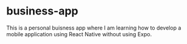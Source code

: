 # business-app

This is a personal buisness app where I am learning how to develop a mobile application using React Native without using Expo.
